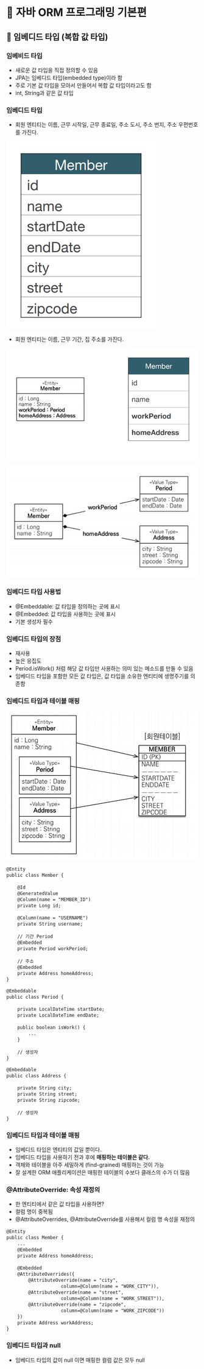 # :book: 자바 ORM 프로그래밍 기본편

## :pushpin: 임베디드 타입 (복합 값 타입)

### 임베비드 타입
- 새로운 값 타입을 직접 정의할 수 있음
- JPA는 임베디드 타입(embedded type)이라 함
- 주로 기본 값 타입을 모아서 만들어서 복합 값 타입이라고도 함
- int, String과 같은 값 타입

### 임베디드 타입
- 회원 엔티티는 이름, 근무 시작일, 근무 종료일, 주소 도시, 주소 번지, 주소 우편번호를 가진다.

![임베디드타입1](./image/임베디드타입1.PNG)

- 회원 엔티티는 이름, 근무 기간, 집 주소를 가진다.

![임베디드타입2](./image/임베디드타입2.PNG)

![임베디드타입3](./image/임베디드타입3.PNG)


### 임베디드 타입 사용법
- @Embeddable: 값 타입을 정의하는 곳에 표시
- @Embedded: 값 타입을 사용하는 곳에 표시
- 기본 생성자 필수

### 임베디드 타입의 장점
- 재사용
- 높은 응집도
- Period.isWork() 처럼 해당 값 타입만 사용하는 의미 있는 메소드를 만들 수 있음
- 임베디드 타입을 포함한 모든 값 타입은, 값 타입을 소유한 엔티티에 생명주기를 의존함

### 임베디드 타입과 테이블 매핑

![임베디드타입4](./image/임베디드타입4.PNG)

```
@Entity
public class Member {
    
    @Id
    @GeneratedValue
    @Column(name = "MEMBER_ID")
    private Long id;
    
    @Column(name = "USERNAME")
    private String username;
    
    // 기간 Period
    @Embedded
    private Period workPeriod;
    
    // 주소
    @Embedded
    private Address homeAddress;
}
```

```
@Embeddable
public class Period {

    private LocalDateTime startDate;
    private LocalDateTime endDate;
    
    public boolean isWork() {
        ...
    }
    
    // 생성자
}
```

```
@Embeddable
public class Address {

    private String city;
    private String street;
    private String zipcode;
    
    // 생성자
}
```

### 임베디드 타입과 테이블 매핑
- 임베디드 타입은 엔티티의 값일 뿐이다.
- 임베디드 타입을 사용하기 전과 후에 **매핑하는 테이블은 같다.**
- 객체와 테이블을 아주 세밀하게 (find-grained) 매핑하는 것이 가능
- 잘 설계한 ORM 애플리케이션은 매핑한 테이블의 수보다 클래스의 수가 더 많음

### @AttributeOverride: 속성 재정의
- 한 엔티티에서 같은 값 타입을 사용하면?
- 컬럼 명이 중복됨
- @AttributeOverrides, @AttributeOverride를 사용해서 컬럼 명 속성을 재정의 

```
@Entity
public class Member {
    ...
    @Embedded
    private Address homeAddress;
    
    @Embedded
    @AttributeOverrides({
        @AttributeOverride(name = "city",
                    column=@Column(name = "WORK_CITY")),
        @AttributeOverride(name = "street",
                    column=@Column(name = "WORK_STREET")),
        @AttributeOverride(name = "zipcode",
                    column=@Column(name = "WORK_ZIPCODE"))
    })
    private Address workAddress;
}
```

### 임베디드 타입과 null
- 임베디드 타입의 값이 null 이면 매핑한 컬럼 값은 모두 null

